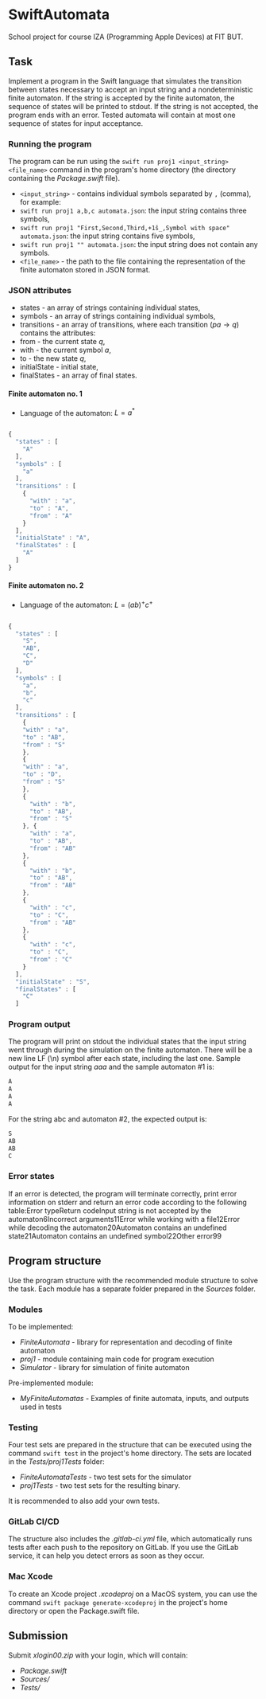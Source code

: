 # SwiftAutomata

School project for course IZA (Programming Apple Devices) at FIT BUT.

## Task

Implement a program in the Swift language that simulates the transition between states necessary to accept an input string and a nondeterministic finite automaton. If the string is accepted by the finite automaton, the sequence of states will be printed to stdout. If the string is not accepted, the program ends with an error. Tested automata will contain at most one sequence of states for input acceptance.
### Running the program

The program can be run using the `swift run proj1 <input_string> <file_name>` command in the program's home directory (the directory containing the *Package.swift* file). 
- `<input_string>` - contains individual symbols separated by `,` (comma), for example: 
- `swift run proj1 a,b,c automata.json`: the input string contains three symbols, 
- `swift run proj1 "First,Second,Third,+1š_,Symbol with space" automata.json`: the input string contains five symbols, 
- `swift run proj1 "" automata.json`: the input string does not contain any symbols. 
- `<file_name>` - the path to the file containing the representation of the finite automaton stored in JSON format.
### JSON attributes
- states - an array of strings containing individual states,
- symbols - an array of strings containing individual symbols, 
- transitions - an array of transitions, where each transition ($`pa \rightarrow q`$) contains the attributes: 
- from - the current state $`q`$, 
- with - the current symbol $`a`$, 
- to - the new state $`q`$,
- initialState - initial state,
- finalStates - an array of final states.
#### Finite automaton no. 1 
- Language of the automaton: $`L=a^*`$

```javascript

{
  "states" : [
    "A"
  ],
  "symbols" : [
    "a"
  ],
  "transitions" : [
    {
      "with" : "a",
      "to" : "A",
      "from" : "A"
    }
  ],
  "initialState" : "A",
  "finalStates" : [
    "A"
  ]
}
```


#### Finite automaton no. 2 
- Language of the automaton: $`L=(ab)^+c^+`$

```javascript

{
  "states" : [
    "S",
    "AB",
    "C",
    "D"
  ],
  "symbols" : [
    "a",
    "b",
    "c"
  ],
  "transitions" : [
    {
    "with" : "a",
    "to" : "AB",
    "from" : "S"
    },
    {
    "with" : "a",
    "to" : "D",
    "from" : "S"
    },
    {
      "with" : "b",
      "to" : "AB",
      "from" : "S"
    }, {
      "with" : "a",
      "to" : "AB",
      "from" : "AB"
    },
    {
      "with" : "b",
      "to" : "AB",
      "from" : "AB"
    },
    {
      "with" : "c",
      "to" : "C",
      "from" : "AB"
    },
    {
      "with" : "c",
      "to" : "C",
      "from" : "C"
    }
  ],
  "initialState" : "S",
  "finalStates" : [
    "C"
  ]
```

### Program output

The program will print on stdout the individual states that the input string went through during the simulation on the finite automaton. There will be a new line LF (\n) symbol after each state, including the last one. Sample output for the input string *aaa* and the sample automaton #1 is:

```swift
A
A
A
A
```

<!--There is a space on the last line for proper rendering-->

For the string abc and automaton #2, the expected output is:

```swift
S
AB
AB
C
```

<!--There is a space on the last line for proper rendering-->
### Error states

If an error is detected, the program will terminate correctly, print error information on stderr and return an error code according to the following table:Error typeReturn codeInput string is not accepted by the automaton6Incorrect arguments11Error while working with a file12Error while decoding the automaton20Automaton contains an undefined state21Automaton contains an undefined symbol22Other error99
## Program structure

Use the program structure with the recommended module structure to solve the task. Each module has a separate folder prepared in the *Sources* folder.
### Modules

To be implemented: 
- *FiniteAutomata* - library for representation and decoding of finite automaton 
- *proj1* - module containing main code for program execution 
- *Simulator* - library for simulation of finite automaton

Pre-implemented module: 
- *MyFiniteAutomatas* - Examples of finite automata, inputs, and outputs used in tests
### Testing

Four test sets are prepared in the structure that can be executed using the command `swift test` in the project's home directory. The sets are located in the *Tests/proj1Tests* folder: 
- *FiniteAutomataTests* - two test sets for the simulator 
- *proj1Tests* - two test sets for the resulting binary.

It is recommended to also add your own tests.
### GitLab CI/CD

The structure also includes the *.gitlab-ci.yml* file, which automatically runs tests after each push to the repository on GitLab. If you use the GitLab service, it can help you detect errors as soon as they occur.
### Mac Xcode

To create an Xcode project *.xcodeproj* on a MacOS system, you can use the command `swift package generate-xcodeproj` in the project's home directory or open the Package.swift file.
## Submission

Submit *xlogin00.zip* with your login, which will contain: 
- *Package.swift* 
- *Sources/* 
- *Tests/*

